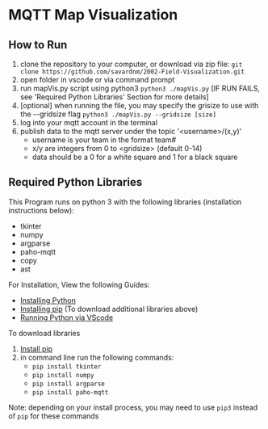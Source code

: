# MQTT Map Visualization

## How to Run
1. clone the repository to your computer, or download via zip file:  `git clone https://github.com/savardnm/2002-Field-Visualization.git`
2. open folder in vscode or via command prompt
3. run mapVis.py script using python3 `python3 ./mapVis.py`  [IF RUN FAILS, see 'Required Python Libraries' Section for more details]
4. [optional] when running the file, you may specify the grisize to use with the --gridsize flag `python3 ./mapVis.py --gridsize [size]`
5. log into your mqtt account in the terminal
6. publish data to the mqtt server under the topic '\<username\>/(x,y)'
   * username is your team in the format team#
   * x/y are integers from 0 to \<gridsize\> (default 0-14)
   * data should be a 0 for a white square and 1 for a black square

## Required Python Libraries
This Program runs on python 3 with the following libraries (installation instructions below):
- tkinter
- numpy
- argparse
- paho-mqtt
- copy
- ast

For Installation, View the following Guides:

- [Installing Python](https://www.python.org/downloads/)
- [Installing pip](https://packaging.python.org/en/latest/tutorials/installing-packages/) (To download additional libraries above)
- [Running Python via VScode](https://code.visualstudio.com/docs/languages/python)

To download libraries
1. [Install pip](https://packaging.python.org/en/latest/tutorials/installing-packages/)
2. in command line run the following commands:
   * `pip install tkinter`
   * `pip install numpy`
   * `pip install argparse`
   * `pip install paho-mqtt`

Note: depending on your install process, you may need to use `pip3` instead of `pip` for these commands
